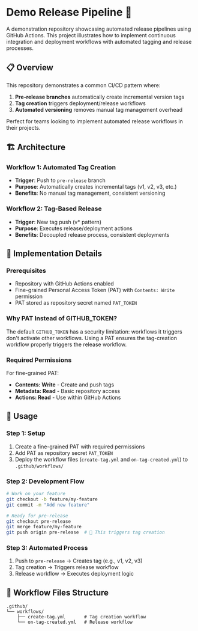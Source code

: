 # Demo Release Pipeline 🚀

A demonstration repository showcasing automated release pipelines using GitHub Actions. This project illustrates how to implement continuous integration and deployment workflows with automated tagging and release processes.

## 📋 Overview

This repository demonstrates a common CI/CD pattern where:
1. **Pre-release branches** automatically create incremental version tags
2. **Tag creation** triggers deployment/release workflows
3. **Automated versioning** removes manual tag management overhead

Perfect for teams looking to implement automated release workflows in their projects.

## 🏗️ Architecture

### Workflow 1: Automated Tag Creation
- **Trigger**: Push to `pre-release` branch
- **Purpose**: Automatically creates incremental tags (v1, v2, v3, etc.)
- **Benefits**: No manual tag management, consistent versioning

### Workflow 2: Tag-Based Release
- **Trigger**: New tag push (v* pattern)
- **Purpose**: Executes release/deployment actions
- **Benefits**: Decoupled release process, consistent deployments

## 🔧 Implementation Details

### Prerequisites
- Repository with GitHub Actions enabled
- Fine-grained Personal Access Token (PAT) with `Contents: Write` permission
- PAT stored as repository secret named `PAT_TOKEN`

### Why PAT Instead of GITHUB_TOKEN?
The default `GITHUB_TOKEN` has a security limitation: workflows it triggers don't activate other workflows. Using a PAT ensures the tag-creation workflow properly triggers the release workflow.

### Required Permissions
For fine-grained PAT:
- **Contents: Write** - Create and push tags
- **Metadata: Read** - Basic repository access
- **Actions: Read** - Use within GitHub Actions

## 🚀 Usage

### Step 1: Setup
1. Create a fine-grained PAT with required permissions
2. Add PAT as repository secret `PAT_TOKEN`
3. Deploy the workflow files (`create-tag.yml` and `on-tag-created.yml`) to `.github/workflows/`

### Step 2: Development Flow
```bash
# Work on your feature
git checkout -b feature/my-feature
git commit -m "Add new feature"

# Ready for pre-release
git checkout pre-release
git merge feature/my-feature
git push origin pre-release  # 🎯 This triggers tag creation
```

### Step 3: Automated Process
1. Push to `pre-release` → Creates tag (e.g., v1, v2, v3)
2. Tag creation → Triggers release workflow
3. Release workflow → Executes deployment logic

## 📁 Workflow Files Structure

```
.github/
└── workflows/
    ├── create-tag.yml       # Tag creation workflow
    └── on-tag-created.yml   # Release workflow
```